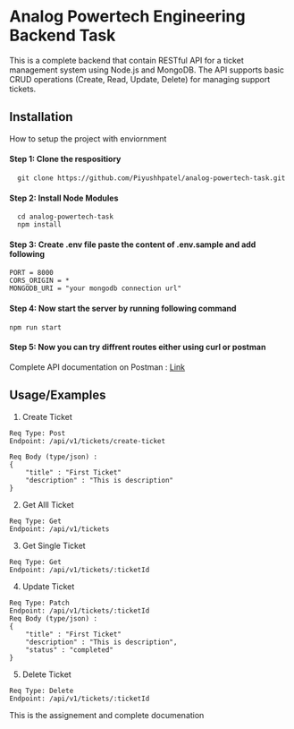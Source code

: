 
# Analog Powertech Engineering Backend Task
This is  a complete backend that contain RESTful API for a ticket management system using Node.js and MongoDB. The API supports basic CRUD operations (Create, Read, Update, Delete) for managing support tickets.



## Installation

How to setup the project with enviornment

#### Step 1: Clone the respositiory
```
  git clone https://github.com/Piyushhpatel/analog-powertech-task.git
```

#### Step 2: Install Node Modules
```
  cd analog-powertech-task
  npm install
```

#### Step 3: Create .env file paste the content of .env.sample and add following 
```
PORT = 8000
CORS_ORIGIN = *
MONGODB_URI = "your mongodb connection url"
```

#### Step 4: Now start the server by running following command
```
npm run start
```

#### Step 5: Now you can try diffrent routes either using curl or postman

Complete API documentation on Postman : [Link](https://documenter.getpostman.com/view/38038026/2sAXqs8iUU)


## Usage/Examples

1. Create Ticket

```
Req Type: Post
Endpoint: /api/v1/tickets/create-ticket

Req Body (type/json) :
{
    "title" : "First Ticket"
    "description" : "This is description"
}

```

2. Get Alll Ticket

```
Req Type: Get
Endpoint: /api/v1/tickets
```

3. Get Single Ticket
```
Req Type: Get
Endpoint: /api/v1/tickets/:ticketId
```

4. Update Ticket
```
Req Type: Patch
Endpoint: /api/v1/tickets/:ticketId
Req Body (type/json) :
{
    "title" : "First Ticket"
    "description" : "This is description",
    "status" : "completed"
}
```

5. Delete Ticket
```
Req Type: Delete
Endpoint: /api/v1/tickets/:ticketId
```

This is the assignement and complete documenation
